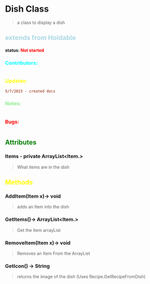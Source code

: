 # Dish Class 
> a class to display a dish
##  <span style="color:lightblue;">extends from Holdable</span>
#### status: <span style="color:red;">Not started</span>
### <span style="color:cyan;">Contributors:</span>
<!--put your names here between the ``` if you worked on it, and put what you did-->
```diff

``` 
### <span style="color:yellow;">Updates:</span>
```diff
5/7/2023 - created docs
```
### <span style="color:lightgreen;">Notes:</span>
```diff

```
### <span style="color:red;">Bugs:</span>
```diff

```
## <span style="color:green;">Attributes</span>

### **Items** - private ArrayList<Item.>
>What items are in the dish

## <span style="color:yellow;">Methods</span>

### **AddItem(Item x)**-> void
> adds an Item into the dish

### **GetItems()**-> ArrayList<Item.>
> Get the Item arrayList

### **RemoveItem(Item x)**-> void
> Removes an Item From the ArrayList
### **GetIcon()** -> String
> returns the image of the dish (Uses Recipe.GetRecipeFromDish)





